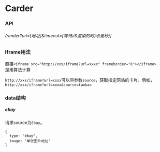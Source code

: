 # Carder

### API

###### /render?url=[地址]&timeout=[等待JS渲染的时间(毫秒)]

### iframe用法

直接`<iframe src="http://xxx/iframe?url=xxxx" frameborder="0"></iframe>`是用算法计算

`http://xxx/iframe?url=xxxx`可以带参数`source`，获取指定网站的卡片。例如，`http://xxx/iframe?url=xxxx&source=taobao`

### data结构

##### ebay

请求source为`Ebay`。

```
{
  type: "ebay",
  image: "单张图片地址"
}
```